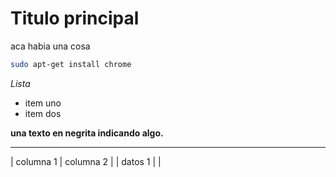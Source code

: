 <!-- TITLE: Home -->
<!-- SUBTITLE: A quick summary of Home -->

# Titulo principal

aca habia una cosa


```sh
sudo apt-get install chrome
```

*Lista*

* item uno
* item dos

**una texto en negrita indicando algo.**


-----

| columna 1 | columna 2 |
| datos 1      |                    |